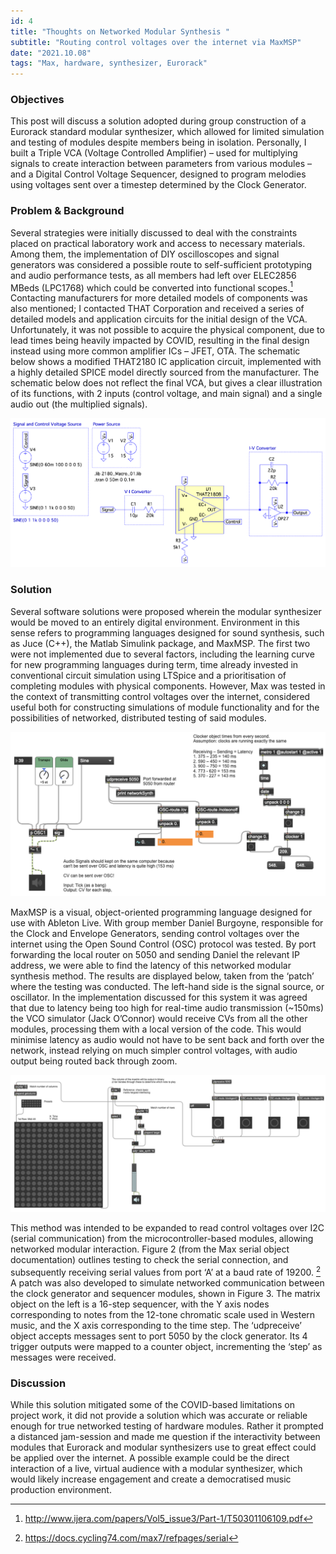 ```yaml
---
id: 4
title: "Thoughts on Networked Modular Synthesis "
subtitle: "Routing control voltages over the internet via MaxMSP"
date: "2021.10.08"
tags: "Max, hardware, synthesizer, Eurorack"
---
```

### Objectives
This post will discuss a solution adopted during group construction of a Eurorack standard modular synthesizer, which allowed for limited simulation and testing of modules despite members being in isolation.
Personally, I built a Triple VCA (Voltage Controlled Amplifier) – used for multiplying signals to create interaction between parameters from various modules – and a Digital Control Voltage Sequencer, designed to program melodies using voltages sent over a timestep determined by the Clock Generator.

### Problem & Background
Several strategies were initially discussed to deal with the constraints placed on practical laboratory work and access to necessary materials. Among them, the implementation of DIY oscilloscopes and signal generators was considered a possible route to self-sufficient prototyping and audio performance tests, as all members had left over ELEC2856 MBeds (LPC1768) which could be converted into functional scopes.[^1] Contacting manufacturers for more detailed models of components was also mentioned; I contacted THAT Corporation and received a series of detailed models and application circuits for the initial design of the VCA. Unfortunately, it was not possible to acquire the physical component, due to lead times being heavily impacted by COVID, resulting in the final design instead using more common amplifier ICs – JFET, OTA. The schematic below shows a modified THAT2180 IC application circuit, implemented with a highly detailed SPICE model directly sourced from the manufacturer. The schematic below does not reflect the final VCA, but gives a clear illustration of its functions, with 2 inputs (control voltage, and main signal) and a single audio out (the multiplied signals).

![THAT2180B VCA](https://raw.githubusercontent.com/haelyons/Website-Content/master/EURORACK1A.png)

### Solution
Several software solutions were proposed wherein the modular synthesizer would be moved to an entirely digital environment. Environment in this sense refers to programming languages designed for sound synthesis, such as Juce (C++), the Matlab Simulink package, and MaxMSP. The first two were not implemented due to several factors, including the learning curve for new programming languages during term, time already invested in conventional circuit simulation using LTSpice and a prioritisation of completing modules with physical components. However, Max was tested in the context of transmitting control voltages over the internet, considered useful both for constructing simulations of module functionality and for the possibilities of networked, distributed testing of said modules.

![Distributed Signal Patch](https://raw.githubusercontent.com/haelyons/Website-Content/master/EURORACK1B.png)

MaxMSP is a visual, object-oriented programming language designed for use with Ableton Live. With group member Daniel Burgoyne, responsible for the Clock and Envelope Generators, sending control voltages over the internet using the Open Sound Control (OSC) protocol was tested. By port forwarding the local router on 5050 and sending Daniel the relevant IP address, we were able to find the latency of this networked modular synthesis method. The results are displayed below, taken from the ‘patch’ where the testing was conducted. The left-hand side is the signal source, or oscillator. In the implementation discussed for this system it was agreed that due to latency being too high for real-time audio transmission (~150ms) the VCO simulator (Jack O’Connor) would receive CVs from all the other modules, processing them with a local version of the code. This would minimise latency as audio would not have to be sent back and forth over the network, instead relying on much simpler control voltages, with audio output being routed back through zoom.

![Sequencer Patch](https://raw.githubusercontent.com/haelyons/Website-Content/master/EURORACK1C.png)

This method was intended to be expanded to read control voltages over I2C (serial communication) from the microcontroller-based modules, allowing networked modular interaction. Figure 2 (from the Max serial object documentation) outlines testing to check the serial connection, and subsequently receiving serial values from port ‘A’ at a baud rate of 19200. [^2] A patch was also developed to simulate networked communication between the clock generator and sequencer modules, shown in Figure 3. The matrix object on the left is a 16-step sequencer, with the Y axis nodes corresponding to notes from the 12-tone chromatic scale used in Western music, and the X axis corresponding to the time step. The ‘udpreceive’ object accepts messages sent to port 5050 by the clock generator. Its 4 trigger outputs were mapped to a counter object, incrementing the ‘step’ as messages were received.


### Discussion
While this solution mitigated some of the COVID-based limitations on project work, it did not provide a solution which was accurate or reliable enough
for true networked testing of hardware modules. Rather it prompted a distanced jam-session and made me question if the interactivity between modules that Eurorack and modular synthesizers use to great effect could be applied over the internet.
A possible example could be the direct interaction of a live, virtual audience with a modular synthesizer, which would likely increase engagement and create a democratised music production environment.

[^1]: http://www.ijera.com/papers/Vol5_issue3/Part-1/T50301106109.pdf
[^2]: https://docs.cycling74.com/max7/refpages/serial

